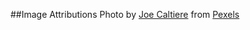 ##Image Attributions
Photo by [Joe Caltiere](https://www.pexels.com/@joe-caltiere-162267069?utm_content=attributionCopyText&utm_medium=referral&utm_source=pexels) from [Pexels](https://www.pexels.com/photo/reflection-of-traffic-in-window-10914331/?utm_content=attributionCopyText&utm_medium=referral&utm_source=pexels)
